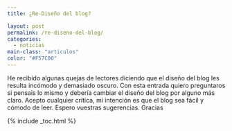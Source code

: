 ```yaml
---
title: ¿Re-Diseño del blog?

layout: post
permalink: /re-diseno-del-blog/
categories:
  - noticias
main-class: "articulos"
color: "#F57C00"
---
```

He recibido algunas quejas de lectores diciendo que el diseño del blog les resulta incómodo y demasiado oscuro. Con esta entrada quiero preguntaros si pensais lo mismo y debería cambiar el diseño del blog por alguno más claro. Acepto cualquier crítica, mi intención es que el blog sea fácil y cómodo de leer. Espero vuestras sugerencias. Gracias



{% include _toc.html %}
